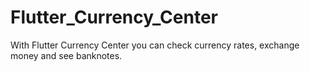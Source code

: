 # Flutter_Currency_Center
With Flutter Currency Center you can check currency rates, exchange money and see banknotes.
